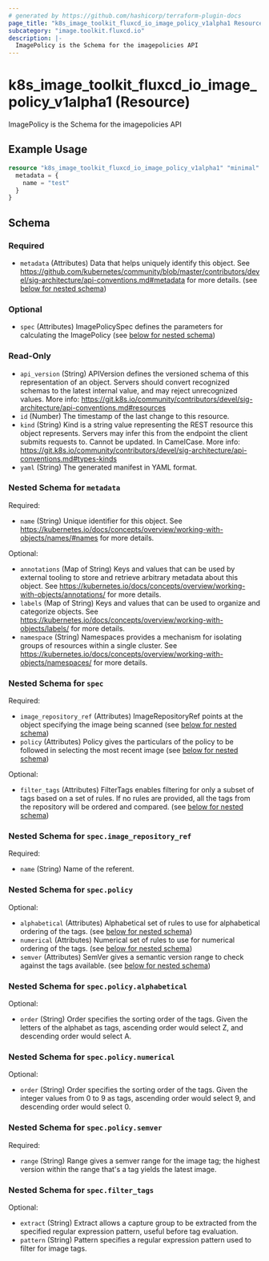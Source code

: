 ```yaml
---
# generated by https://github.com/hashicorp/terraform-plugin-docs
page_title: "k8s_image_toolkit_fluxcd_io_image_policy_v1alpha1 Resource - terraform-provider-k8s"
subcategory: "image.toolkit.fluxcd.io"
description: |-
  ImagePolicy is the Schema for the imagepolicies API
---
```


# k8s_image_toolkit_fluxcd_io_image_policy_v1alpha1 (Resource)

ImagePolicy is the Schema for the imagepolicies API

## Example Usage

```terraform
resource "k8s_image_toolkit_fluxcd_io_image_policy_v1alpha1" "minimal" {
  metadata = {
    name = "test"
  }
}
```

<!-- schema generated by tfplugindocs -->
## Schema

### Required

- `metadata` (Attributes) Data that helps uniquely identify this object. See https://github.com/kubernetes/community/blob/master/contributors/devel/sig-architecture/api-conventions.md#metadata for more details. (see [below for nested schema](#nestedatt--metadata))

### Optional

- `spec` (Attributes) ImagePolicySpec defines the parameters for calculating the ImagePolicy (see [below for nested schema](#nestedatt--spec))

### Read-Only

- `api_version` (String) APIVersion defines the versioned schema of this representation of an object. Servers should convert recognized schemas to the latest internal value, and may reject unrecognized values. More info: https://git.k8s.io/community/contributors/devel/sig-architecture/api-conventions.md#resources
- `id` (Number) The timestamp of the last change to this resource.
- `kind` (String) Kind is a string value representing the REST resource this object represents. Servers may infer this from the endpoint the client submits requests to. Cannot be updated. In CamelCase. More info: https://git.k8s.io/community/contributors/devel/sig-architecture/api-conventions.md#types-kinds
- `yaml` (String) The generated manifest in YAML format.

<a id="nestedatt--metadata"></a>
### Nested Schema for `metadata`

Required:

- `name` (String) Unique identifier for this object. See https://kubernetes.io/docs/concepts/overview/working-with-objects/names/#names for more details.

Optional:

- `annotations` (Map of String) Keys and values that can be used by external tooling to store and retrieve arbitrary metadata about this object. See https://kubernetes.io/docs/concepts/overview/working-with-objects/annotations/ for more details.
- `labels` (Map of String) Keys and values that can be used to organize and categorize objects. See https://kubernetes.io/docs/concepts/overview/working-with-objects/labels/ for more details.
- `namespace` (String) Namespaces provides a mechanism for isolating groups of resources within a single cluster. See https://kubernetes.io/docs/concepts/overview/working-with-objects/namespaces/ for more details.


<a id="nestedatt--spec"></a>
### Nested Schema for `spec`

Required:

- `image_repository_ref` (Attributes) ImageRepositoryRef points at the object specifying the image being scanned (see [below for nested schema](#nestedatt--spec--image_repository_ref))
- `policy` (Attributes) Policy gives the particulars of the policy to be followed in selecting the most recent image (see [below for nested schema](#nestedatt--spec--policy))

Optional:

- `filter_tags` (Attributes) FilterTags enables filtering for only a subset of tags based on a set of rules. If no rules are provided, all the tags from the repository will be ordered and compared. (see [below for nested schema](#nestedatt--spec--filter_tags))

<a id="nestedatt--spec--image_repository_ref"></a>
### Nested Schema for `spec.image_repository_ref`

Required:

- `name` (String) Name of the referent.


<a id="nestedatt--spec--policy"></a>
### Nested Schema for `spec.policy`

Optional:

- `alphabetical` (Attributes) Alphabetical set of rules to use for alphabetical ordering of the tags. (see [below for nested schema](#nestedatt--spec--policy--alphabetical))
- `numerical` (Attributes) Numerical set of rules to use for numerical ordering of the tags. (see [below for nested schema](#nestedatt--spec--policy--numerical))
- `semver` (Attributes) SemVer gives a semantic version range to check against the tags available. (see [below for nested schema](#nestedatt--spec--policy--semver))

<a id="nestedatt--spec--policy--alphabetical"></a>
### Nested Schema for `spec.policy.alphabetical`

Optional:

- `order` (String) Order specifies the sorting order of the tags. Given the letters of the alphabet as tags, ascending order would select Z, and descending order would select A.


<a id="nestedatt--spec--policy--numerical"></a>
### Nested Schema for `spec.policy.numerical`

Optional:

- `order` (String) Order specifies the sorting order of the tags. Given the integer values from 0 to 9 as tags, ascending order would select 9, and descending order would select 0.


<a id="nestedatt--spec--policy--semver"></a>
### Nested Schema for `spec.policy.semver`

Required:

- `range` (String) Range gives a semver range for the image tag; the highest version within the range that's a tag yields the latest image.



<a id="nestedatt--spec--filter_tags"></a>
### Nested Schema for `spec.filter_tags`

Optional:

- `extract` (String) Extract allows a capture group to be extracted from the specified regular expression pattern, useful before tag evaluation.
- `pattern` (String) Pattern specifies a regular expression pattern used to filter for image tags.


